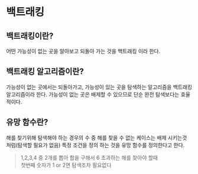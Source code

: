 # 백트래킹

## 백트래킹이란?

어떤 가능성이 없는 곳을 알아보고 되돌아 가는 것을 백트래킹 이라 한다.

## 백트래킹 알고리즘이란?

가능성이 없는 곳에서는 되돌아가고, 
가능성이 있는 곳을 탐색하는 알고리즘을 백트래킹 알고리즘이라 한다.
가능성이 없는 곳은 배제할 수 있으므로 단순 완전 탐색보다는 효율적이다.

## 유망 함수란?

해를 찾기위해 탐색해야 하는 경우의 수 중
해를 찾을 수 없는 케이스는 배제 시키는것 처럼(탐색할 필요가 없음)
특정 조건을 정의 하는 것을 유망 함수를 정의한다고 한다.

> 1,2,3,4 중 2개를 뽑아 합을 구해서 6 초과하는 해를 찾아야 할때  
> 첫번째 숫자가 1 or 2면 탐색조차 필요없다
